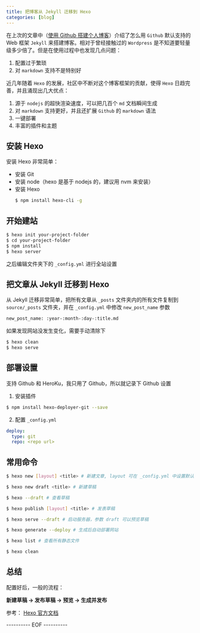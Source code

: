 ```yaml
---
title: 把博客从 Jekyll 迁移到 Hexo
categories: [blog]
---
```


在上次的文章中（[使用 Github 搭建个人博客](/2014/01/01/blog-github/)）介绍了怎么用 `Github` 默认支持的 Web 框架 `Jekyll` 来搭建博客。相对于曾经接触过的 `Wordpress` 是不知道要轻量级多少倍了。但是在使用过程中也发现几点问题：
1. 配置过于繁琐
2. 对 `markdown` 支持不是特别好

近几年随着 `Hexo` 的发展，社区中不断对这个博客框架的贡献，使得 `Hexo` 日趋完善，并且涌现出几大优点：
1. 源于 `nodejs` 的超快渲染速度，可以把几百个 `md` 文档瞬间生成
2. 对 `markdown` 支持更好，并且还扩展 `Github` 的 `markdown` 语法
3. 一键部署
4. 丰富的插件和主题

## 安装 Hexo
安装 Hexo 非常简单：
- 安装 Git
- 安装 node（hexo 是基于 nodejs 的，建议用 nvm 来安装）
- 安装 Hexo
  ``` bash
  $ npm install hexo-cli -g
  ```

## 开始建站
``` bash
$ hexo init your-project-folder
$ cd your-project-folder
$ npm install
$ hexo server
```
之后编辑文件夹下的 `_config.yml` 进行全站设置

## 把文章从 Jekyll 迁移到 Hexo
从 Jekyll 迁移非常简单，把所有文章从 `_posts` 文件夹内的所有文件复制到 `source/_posts` 文件夹，并在 `_config.yml` 中修改 `new_post_name` 参数

``` bash
new_post_name: :year-:month-:day-:title.md
```

如果发现网站没发生变化，需要手动清除下

``` bash
$ hexo clean
$ hexo serve
```

## 部署设置
支持 Github 和 HeroKu，我只用了 Github，所以就记录下 Github 设置

1. 安装插件
``` bash
$ npm install hexo-deployer-git --save
```

2. 配置 `_config.yml`
``` yml
deploy:
  type: git
  repo: <repo url>
```


## 常用命令
``` bash
$ hexo new [layout] <title> # 新建文章, layout 可在 _config.yml 中设置默认值

$ hexo new draft <title> # 新建草稿

$ hexo --draft # 查看草稿

$ hexo publish [layout] <title> # 发表草稿

$ hexo serve --draft # 启动服务器，参数 draft 可以预览草稿

$ hexo generate --deploy # 生成后自动部署网站

$ hexo list # 查看所有静态文件

$ hexo clean
```

## 总结
配置好后，一般的流程：

**新建草稿 -> 发布草稿 -> 预览 -> 生成并发布**

参考：
[Hexo 官方文档](https://hexo.io/zh-cn/docs/)

---------- EOF ----------
